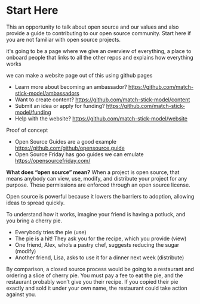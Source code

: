 # Start Here
This an opportunity to talk about open source and our values and also provide a guide to contributing to our open source community. Start here if you are not familiar with open source projects.

it's going to be a page where we give an overview of everything, a place to onboard people that links to all the other repos and explains how everything works

we can make a website page out of this using github pages

* Learn more about becoming an ambassador? https://github.com/match-stick-model/ambassadors
* Want to create content? https://github.com/match-stick-model/content
* Submit an idea or apply for funding? https://github.com/match-stick-model/funding
* Help with the website? https://github.com/match-stick-model/website

Proof of concept 
* Open Source Guides are a good example https://github.com/github/opensource.guide
* Open Source Friday has goo guides we can emulate https://opensourcefriday.com/

**What does “open source” mean?**
When a project is open source, that means anybody can view, use, modify, and distribute your project for any purpose. These permissions are enforced through an open source license.

Open source is powerful because it lowers the barriers to adoption, allowing ideas to spread quickly.

To understand how it works, imagine your friend is having a potluck, and you bring a cherry pie.

* Everybody tries the pie (use)
* The pie is a hit! They ask you for the recipe, which you provide (view)
* One friend, Alex, who’s a pastry chef, suggests reducing the sugar (modify)
* Another friend, Lisa, asks to use it for a dinner next week (distribute)

By comparison, a closed source process would be going to a restaurant and ordering a slice of cherry pie. You must pay a fee to eat the pie, and the restaurant probably won’t give you their recipe. If you copied their pie exactly and sold it under your own name, the restaurant could take action against you.
